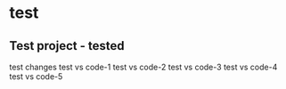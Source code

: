# test

## Test project - tested
test changes
test vs code-1
test vs code-2
test vs code-3
test vs code-4
test vs code-5
